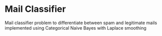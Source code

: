 # Mail Classifier

Mail classifier problem to differentiate between spam and legitimate mails implemented using Categorical Naive Bayes with Laplace smoothing

